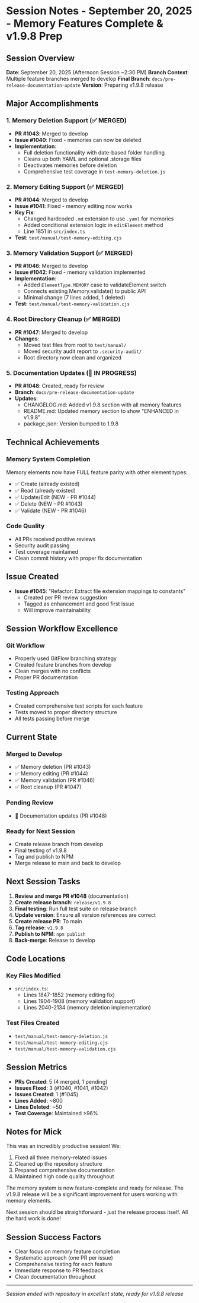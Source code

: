 # Session Notes - September 20, 2025 - Memory Features Complete & v1.9.8 Prep

## Session Overview
**Date**: September 20, 2025 (Afternoon Session ~2:30 PM)
**Branch Context**: Multiple feature branches merged to develop
**Final Branch**: `docs/pre-release-documentation-update`
**Version**: Preparing v1.9.8 release

## Major Accomplishments

### 1. Memory Deletion Support (✅ MERGED)
- **PR #1043**: Merged to develop
- **Issue #1040**: Fixed - memories can now be deleted
- **Implementation**:
  - Full deletion functionality with date-based folder handling
  - Cleans up both YAML and optional .storage files
  - Deactivates memories before deletion
  - Comprehensive test coverage in `test-memory-deletion.js`

### 2. Memory Editing Support (✅ MERGED)
- **PR #1044**: Merged to develop
- **Issue #1041**: Fixed - memory editing now works
- **Key Fix**:
  - Changed hardcoded `.md` extension to use `.yaml` for memories
  - Added conditional extension logic in `editElement` method
  - Line 1851 in `src/index.ts`
- **Test**: `test/manual/test-memory-editing.cjs`

### 3. Memory Validation Support (✅ MERGED)
- **PR #1046**: Merged to develop
- **Issue #1042**: Fixed - memory validation implemented
- **Implementation**:
  - Added `ElementType.MEMORY` case to validateElement switch
  - Connects existing Memory.validate() to public API
  - Minimal change (7 lines added, 1 deleted)
- **Test**: `test/manual/test-memory-validation.cjs`

### 4. Root Directory Cleanup (✅ MERGED)
- **PR #1047**: Merged to develop
- **Changes**:
  - Moved test files from root to `test/manual/`
  - Moved security audit report to `.security-audit/`
  - Root directory now clean and organized

### 5. Documentation Updates (🔄 IN PROGRESS)
- **PR #1048**: Created, ready for review
- **Branch**: `docs/pre-release-documentation-update`
- **Updates**:
  - CHANGELOG.md: Added v1.9.8 section with all memory features
  - README.md: Updated memory section to show "ENHANCED in v1.9.8"
  - package.json: Version bumped to 1.9.8

## Technical Achievements

### Memory System Completion
Memory elements now have FULL feature parity with other element types:
- ✅ Create (already existed)
- ✅ Read (already existed)
- ✅ Update/Edit (NEW - PR #1044)
- ✅ Delete (NEW - PR #1043)
- ✅ Validate (NEW - PR #1046)

### Code Quality
- All PRs received positive reviews
- Security audit passing
- Test coverage maintained
- Clean commit history with proper fix documentation

## Issue Created
- **Issue #1045**: "Refactor: Extract file extension mappings to constants"
  - Created per PR review suggestion
  - Tagged as enhancement and good first issue
  - Will improve maintainability

## Session Workflow Excellence

### Git Workflow
- Properly used GitFlow branching strategy
- Created feature branches from develop
- Clean merges with no conflicts
- Proper PR documentation

### Testing Approach
- Created comprehensive test scripts for each feature
- Tests moved to proper directory structure
- All tests passing before merge

## Current State

### Merged to Develop
- ✅ Memory deletion (PR #1043)
- ✅ Memory editing (PR #1044)
- ✅ Memory validation (PR #1046)
- ✅ Root cleanup (PR #1047)

### Pending Review
- 📝 Documentation updates (PR #1048)

### Ready for Next Session
- Create release branch from develop
- Final testing of v1.9.8
- Tag and publish to NPM
- Merge release to main and back to develop

## Next Session Tasks

1. **Review and merge PR #1048** (documentation)
2. **Create release branch**: `release/v1.9.8`
3. **Final testing**: Run full test suite on release branch
4. **Update version**: Ensure all version references are correct
5. **Create release PR**: To main
6. **Tag release**: `v1.9.8`
7. **Publish to NPM**: `npm publish`
8. **Back-merge**: Release to develop

## Code Locations

### Key Files Modified
- `src/index.ts`:
  - Lines 1847-1852 (memory editing fix)
  - Lines 1904-1908 (memory validation support)
  - Lines 2040-2134 (memory deletion implementation)

### Test Files Created
- `test/manual/test-memory-deletion.js`
- `test/manual/test-memory-editing.cjs`
- `test/manual/test-memory-validation.cjs`

## Session Metrics

- **PRs Created**: 5 (4 merged, 1 pending)
- **Issues Fixed**: 3 (#1040, #1041, #1042)
- **Issues Created**: 1 (#1045)
- **Lines Added**: ~800
- **Lines Deleted**: ~50
- **Test Coverage**: Maintained >96%

## Notes for Mick

This was an incredibly productive session! We:
1. Fixed all three memory-related issues
2. Cleaned up the repository structure
3. Prepared comprehensive documentation
4. Maintained high code quality throughout

The memory system is now feature-complete and ready for release. The v1.9.8 release will be a significant improvement for users working with memory elements.

Next session should be straightforward - just the release process itself. All the hard work is done!

## Session Success Factors
- Clear focus on memory feature completion
- Systematic approach (one PR per issue)
- Comprehensive testing for each feature
- Immediate response to PR feedback
- Clean documentation throughout

---

*Session ended with repository in excellent state, ready for v1.9.8 release*